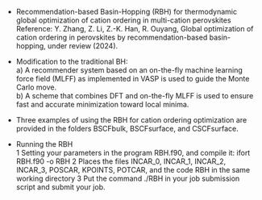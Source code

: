 - Recommendation-based Basin-Hopping (RBH) for thermodynamic global optimization of cation ordering in multi-cation perovskites   
Reference: Y. Zhang, Z. Li, Z.-K. Han, R. Ouyang, Global optimization of cation ordering in perovskites by recommendation-based basin-hopping, under review (2024).

- Modification to the traditional BH:   
a) A recommender system based on an on-the-fly machine learning force field (MLFF) as implemented in VASP is used to guide the Monte Carlo move.   
b) A scheme that combines DFT and on-the-fly MLFF is used to ensure fast and accurate minimization toward local minima.  

- Three examples of using the RBH for cation ordering optimization are provided in the folders BSCFbulk, BSCFsurface, and CSCFsurface.

- Running the RBH    
1 Setting your parameters in the program RBH.f90, and compile it: ifort RBH.f90 -o RBH
2 Places the files INCAR_0, INCAR_1, INCAR_2, INCAR_3, POSCAR, KPOINTS, POTCAR, and the code RBH in the same working directory
3 Put the command ./RBH in your job submission script and submit your job.   
